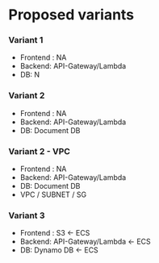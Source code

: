 Proposed variants
=========================================

### Variant 1
- Frontend : NA
- Backend: API-Gateway/Lambda
- DB: N

### Variant 2
- Frontend : NA
- Backend: API-Gateway/Lambda
- DB: Document DB

### Variant 2 - VPC
- Frontend : NA
- Backend: API-Gateway/Lambda
- DB: Document DB
- VPC / SUBNET / SG

### Variant 3
- Frontend : S3 <- ECS
- Backend: API-Gateway/Lambda <- ECS
- DB: Dynamo DB <- ECS

